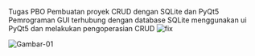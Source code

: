 Tugas PBO Pembuatan proyek CRUD dengan SQLite dan PyQt5
Pemrograman GUI terhubung dengan database SQLite menggunakan ui PyQt5 dan melakukan pengoperasian CRUD
![fix](https://user-images.githubusercontent.com/109226772/178767580-d489f18c-0f59-4959-b6d1-177eea06acc1.png)

![Gambar-01](https://user-images.githubusercontent.com/109226772/178767649-e524b40e-1253-4c7e-8b38-01aeb835523f.png)
